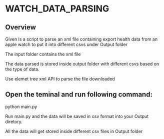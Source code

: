 # WATCH_DATA_PARSING

## Overview
Given is a script to parse an xml file containing export health data from an apple watch to put it into different csvs under Output folder

The input folder contains the xml file

The data parsed is stored inside output folder with different csvs based on the type of data.

Use elemet tree xml API to parse the file downloaded

## Open the teminal and run following command:
python main.py

Run main.py and the data will be saved in csv format into your Output diretory.

All the data will get stored inside different csv files in Output folder